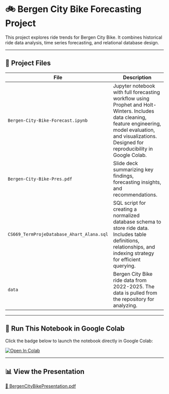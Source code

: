 # 🚲 Bergen City Bike Forecasting Project

This project explores ride trends for Bergen City Bike. It combines historical ride data analysis, time series forecasting, and relational database design.

---

## 📁 Project Files

| File | Description |
|------|-------------|
| `Bergen-City-Bike-Forecast.ipynb` | Jupyter notebook with full forecasting workflow using Prophet and Holt-Winters. Includes data cleaning, feature engineering, model evaluation, and visualizations. Designed for reproducibility in Google Colab. |
| `Bergen-City-Bike-Pres.pdf` | Slide deck summarizing key findings, forecasting insights, and recommendations. |
| `CS669_TermProjeDatabase_Ahart_Alana.sql` | SQL script for creating a normalized database schema to store ride data. Includes table definitions, relationships, and indexing strategy for efficient querying. |
| `data` | Bergen City Bike ride data from 2022-2025. The data is pulled from the repository for analyzing.|
---

## 🚀 Run This Notebook in Google Colab

Click the badge below to launch the notebook directly in Google Colab:

[![Open In Colab](https://colab.research.google.com/assets/colab-badge.svg)](https://colab.research.google.com/github/alanaahart/bergen-city-bike-forecasting/blob/main/Bergen-City-Bike-Forecast(2).ipynb)


---

## 📊 View the Presentation

[📎 BergenCityBikePresentation.pdf](https://github.com/alanaahart/bergen-city-bike-forecasting/blob/main/Bergen-City-Bike-Pres.pdf)
